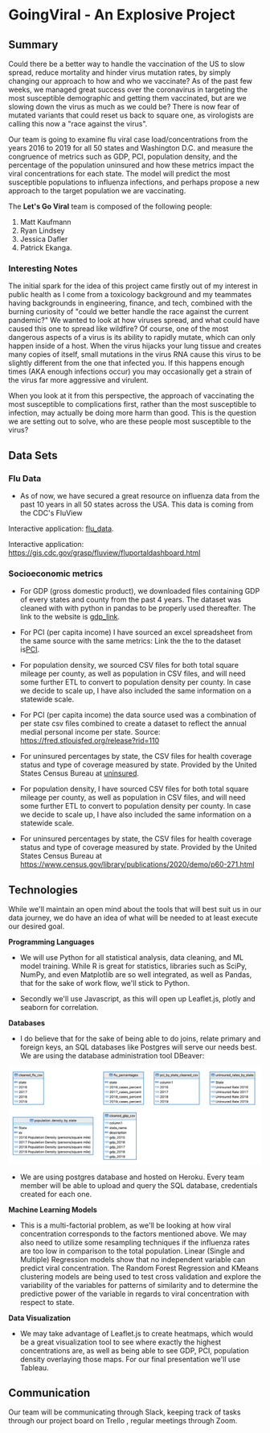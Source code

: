 
# GoingViral - An Explosive Project

## Summary

Could there be a better way to handle the vaccination of the US to slow spread, reduce mortality and hinder virus mutation rates, by simply changing our 
approach to how and who we vaccinate? As of the past few weeks, we managed great success over the coronavirus in targeting the most susceptible demographic
and getting them vaccinated, but are we slowing down the virus as much as we could be? There is now fear of mutated variants that could reset us back to square
one, as virologists are calling this now a "race against the virus". 

Our team is going to examine flu viral case load/concentrations from the years 2016 to 2019 for all 50 states and Washington D.C. 
and measure the congruence of metrics such as GDP, PCI, population density, and the percentage of the population uninsured and how these metrics impact the viral 
concentrations for each state. The model will predict the most susceptible populations to influenza infections, and perhaps propose a new approach 
to the target population we are vaccinating.



The **Let's Go Viral** team is composed of the following people:
1. Matt Kaufmann
2. Ryan Lindsey
3. Jessica Dafler
4. Patrick Ekanga.

### Interesting Notes

The initial spark for the idea of this project came firstly out of my interest in public health as I come from a toxicology background and my teammates having 
backgrounds in engineering, finance, and tech, combined with the burning curiosity of "could we better handle the race against the current pandemic?" We wanted to 
look at how viruses spread, and what could have caused this one to spread like wildfire? Of course, one of the most dangerous aspects of a virus is its ability to 
rapidly mutate, which can only happen inside of a host. When the virus hijacks your lung tissue and creates many copies of itself, small mutations in the virus RNA 
cause this virus to be slightly different from the one that infected you. If this happens enough times (AKA enough infections occur) you may occasionally get a 
strain of the virus far more aggressive and virulent.

When you look at it from this perspective, the approach of vaccinating the most susceptible to complications first, rather than the most susceptible to infection, 
may actually be doing more harm than good. This is the question we are setting out to solve, who are these people most susceptible to the virus?

## Data Sets

### Flu Data


+ As of now, we have secured a great resource on influenza data from the past 10 years in all 50 states across the USA. This data is coming from the CDC's FluView 

Interactive application: [flu_data](https://gis.cdc.gov/grasp/fluview/fluportaldashboard.html).

Interactive application: https://gis.cdc.gov/grasp/fluview/fluportaldashboard.html 

### Socioeconomic metrics

+  For GDP (gross domestic product), we downloaded files containing GDP of every states and county from the past 4 years. The dataset was cleaned with with python in pandas to be properly used thereafter. The link to the website is [gdp_link](https://apps.bea.gov/regional/downloadzip.cfm).

+ For PCI (per capita income) I have sourced an excel spreadsheet from the same source with the same metrics: Link the the to the dataset is[PCI](https://www.bea.gov/data/income-saving/personal-income-county-metro-and-other-areas).

+ For population density, we  sourced CSV files for both total square mileage per county, as well as population in CSV files, and will need some further ETL to
convert to population density per county. In case we decide to scale up, I have also included the same information on a statewide scale.



+ For PCI (per capita income) the data source used was a combination of per state csv files combined to create a dataset to reflect the annual medial personal income per state. Source: https://fred.stlouisfed.org/release?rid=110

+ For uninsured percentages by state, the CSV files for health coverage status and type of coverage measured by state. Provided by the  United States Census Bureau at [uninsured](https://www.census.gov/library/publications/2020/demo/p60-271.html).


+ For population density, I have sourced CSV files for both total square mileage per county, as well as population in CSV files, and will need some further ETL to
convert to population density per county. In case we decide to scale up, I have also included the same information on a statewide scale.

+ For uninsured percentages by state, the CSV files for health coverage status and type of coverage measured by state. Provided by the  United States Census Bureau at https://www.census.gov/library/publications/2020/demo/p60-271.html


## Technologies


While we'll maintain an open mind about the tools that will best suit us in our data journey, we do have an idea of what will be needed to at least execute our 
desired goal.

**Programming Languages**

+ We will use Python for all statistical analysis, data cleaning, and ML model training. While R is great for statistics, libraries such as SciPy, NumPy,
and even Matplotlib are so well integrated, as well as Pandas, that for the sake of work flow, we'll stick to Python.

+ Secondly we'll use Javascript, as this will open up Leaflet.js, plotly and seaborn for correlation.

**Databases**


+ I do believe that for the sake of being able to do joins, relate primary and foreign keys, an SQL databases like Postgres will serve our needs best. We are using the database administration tool DBeaver:
<img src="ER_Diagram.png" alt="ER_Diagram">


+ We are using postgres database and hosted on Heroku. Every team member will be able to upload and query the SQL database, credentials created for each one.
  

**Machine Learning Models**

+ This is a multi-factorial problem, as we'll be looking at how viral concentration corresponds to the factors mentioned above. We may also need to utilize some resampling techniques if the influenza rates are too low in comparison to the total population. Linear (Single and Multiple) Regression models show that no independent variable can predict viral concentration. The Random Forest Regression and KMeans clustering models are being used to test cross validation and explore the variability of the variables for patterns of similarity and to determine the predictive power of the variable in regards to viral concentration with respect to state. 

**Data Visualization**

+ We may take advantage of Leaflet.js to create heatmaps, which would be a great visualization tool to see where exactly the highest concentrations are, as well
as being able to see GDP, PCI, population density overlaying those maps. For our final presentation we'll use Tableau.

## Communication

Our team will be communicating through Slack, keeping track of tasks through our project board on Trello , regular meetings through Zoom.
